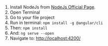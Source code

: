 1. Install NodeJs from [NodeJs Official Page](https://nodejs.org/en).
2. Open Terminal
3. Go to your file project
4. Run in terminal: `npm install -g @angular/cli`
5. Then: `npm install`
6. And: `ng serve --open`
7. Navigate to: [http://localhost:4200/](http://localhost:4200/)
